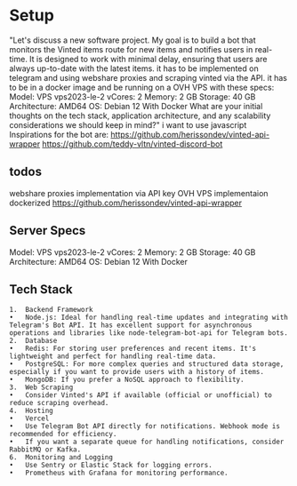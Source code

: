 # Setup

"Let's discuss a new software project. My goal is to build a bot that monitors the Vinted items route for new items and notifies users in real-time. It is designed to work with minimal delay, ensuring that users are always up-to-date with the latest items. it has to be implemented on telegram and using webshare proxies and scraping vinted via the API. it has to be in a docker image and be running on a OVH VPS with these specs:
Model: VPS vps2023-le-2
vCores: 2
Memory: 2 GB
Storage: 40 GB
Architecture: AMD64
OS: Debian 12 With Docker
 What are your initial thoughts on the tech stack, application architecture, and any scalability considerations we should keep in mind?"
 i want to use javascript
Inspirations for the bot are:
https://github.com/herissondev/vinted-api-wrapper
https://github.com/teddy-vltn/vinted-discord-bot



## todos

webshare proxies implementation via API key
OVH VPS implementaion
dockerized
https://github.com/herissondev/vinted-api-wrapper

## Server Specs 
Model: VPS vps2023-le-2
vCores: 2
Memory: 2 GB
Storage: 40 GB
Architecture: AMD64
OS: Debian 12 With Docker


## Tech Stack
	1.	Backend Framework
	•	Node.js: Ideal for handling real-time updates and integrating with Telegram's Bot API. It has excellent support for asynchronous operations and libraries like node-telegram-bot-api for Telegram bots.
	2.	Database
	•	Redis: For storing user preferences and recent items. It's lightweight and perfect for handling real-time data.
	•	PostgreSQL: For more complex queries and structured data storage, especially if you want to provide users with a history of items.
	•	MongoDB: If you prefer a NoSQL approach to flexibility.
	3.	Web Scraping
	•	Consider Vinted's API if available (official or unofficial) to reduce scraping overhead.
	4.	Hosting
    •   Vercel
	•	Use Telegram Bot API directly for notifications. Webhook mode is recommended for efficiency.
	•	If you want a separate queue for handling notifications, consider RabbitMQ or Kafka.
	6.	Monitoring and Logging
	•	Use Sentry or Elastic Stack for logging errors.
	•	Prometheus with Grafana for monitoring performance.